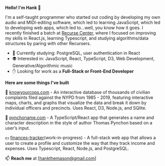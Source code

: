 **Hello!  I'm Hank 👋**

I'm a self-taught programmer who started out coding by developing my own audio and MIDI-editing software, which led to learning JavaScript, which led to developing web apps, which led to...well, you know how it goes.  I recently finished a batch at [Recurse Center](https://www.recurse.com), where I focused on improving my skills in React.js, learning Typescript, and studying algorithms/data structures by paring with other Recursers.  

- 📓  Currently studying: PostgreSQL, user authentication in React
- 👽  Interested in: JavaScript, React, TypeScript, D3, Web Development, Generative/Algorithmic music
- ✋  Looking for work as a **Full-Stack or Front-End Developer**

**Here are some things I've built**

👮  [knowyourcops.com](https://knowyourcops.com) - An interactive database of thousands of civilian complaints filed against the NYPD from 1985 - 2019, featuring interactive maps, charts, and graphs that visualize the data and break it down by individual officers and precincts. Uses React, D3, Node.js, and SQlite.

📙  [pynchoname.com](https://pynchoname.com) - A TypeScript/React app that generates a name and character description in the style of author Thomas Pynchon based on a user’s input.

💵  [finances-tracker](https://github.com/hankthemason/finances-tracker)(work-in-progress)  - A full-stack web app that allows a user to create a profile and customize the way that they track income and expenses. Uses Typescript, React, Node.js, and PostgreSQL.



:mailbox: **Reach me** at [hankthemason@gmail.com]

